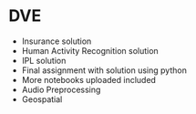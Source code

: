 # DVE
* Insurance solution 
* Human Activity Recognition solution
* IPL solution
* Final assignment with solution using python
* More notebooks uploaded included
* Audio Preprocessing
* Geospatial
